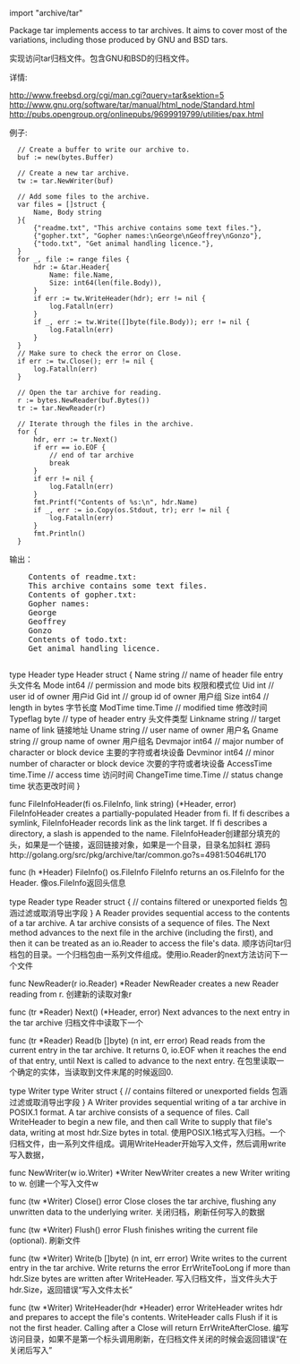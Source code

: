import "archive/tar"

Package tar implements access to tar archives. It aims to cover most of the variations, including those produced by GNU and BSD tars.

实现访问tar归档文件。包含GNU和BSD的归档文件。
  
详情:

<http://www.freebsd.org/cgi/man.cgi?query=tar&sektion=5>
<http://www.gnu.org/software/tar/manual/html_node/Standard.html>
<http://pubs.opengroup.org/onlinepubs/9699919799/utilities/pax.html>


  例子:
  
```golang
  // Create a buffer to write our archive to.
  buf := new(bytes.Buffer)

  // Create a new tar archive.
  tw := tar.NewWriter(buf)

  // Add some files to the archive.
  var files = []struct {
      Name, Body string
  }{
      {"readme.txt", "This archive contains some text files."},
      {"gopher.txt", "Gopher names:\nGeorge\nGeoffrey\nGonzo"},
      {"todo.txt", "Get animal handling licence."},
  }
  for _, file := range files {
      hdr := &tar.Header{
          Name: file.Name,
          Size: int64(len(file.Body)),
      }
      if err := tw.WriteHeader(hdr); err != nil {
          log.Fatalln(err)
      }
      if _, err := tw.Write([]byte(file.Body)); err != nil {
          log.Fatalln(err)
      }
  }
  // Make sure to check the error on Close.
  if err := tw.Close(); err != nil {
      log.Fatalln(err)
  }

  // Open the tar archive for reading.
  r := bytes.NewReader(buf.Bytes())
  tr := tar.NewReader(r)

  // Iterate through the files in the archive.
  for {
      hdr, err := tr.Next()
      if err == io.EOF {
          // end of tar archive
          break
      }
      if err != nil {
          log.Fatalln(err)
      }
      fmt.Printf("Contents of %s:\n", hdr.Name)
      if _, err := io.Copy(os.Stdout, tr); err != nil {
          log.Fatalln(err)
      }
      fmt.Println()
  }
```
  输出：
  <pre>
    Contents of readme.txt:
    This archive contains some text files.
    Contents of gopher.txt:
    Gopher names:
    George
    Geoffrey
    Gonzo
    Contents of todo.txt:
    Get animal handling licence.
  </pre>



type Header
  type Header struct {
          Name       string    // name of header file entry 头文件名
          Mode       int64     // permission and mode bits 权限和模式位
          Uid        int       // user id of owner 用户id
          Gid        int       // group id of owner 用户组
          Size       int64     // length in bytes 字节长度
          ModTime    time.Time // modified time 修改时间
          Typeflag   byte      // type of header entry 头文件类型
          Linkname   string    // target name of link 链接地址
          Uname      string    // user name of owner 用户名
          Gname      string    // group name of owner 用户组名
          Devmajor   int64     // major number of character or block device 主要的字符或者块设备
          Devminor   int64     // minor number of character or block device 次要的字符或者块设备
          AccessTime time.Time // access time 访问时间
          ChangeTime time.Time // status change time 状态更改时间
  }

func FileInfoHeader(fi os.FileInfo, link string) (*Header, error)
    FileInfoHeader creates a partially-populated Header from fi. If fi describes a symlink, FileInfoHeader records link as the link target. If fi describes a directory, a slash is appended to the name.
    FileInfoHeader创建部分填充的头，如果是一个链接，返回链接对象，如果是一个目录，目录名加斜杠
    源码http://golang.org/src/pkg/archive/tar/common.go?s=4981:5046#L170
    
func (h *Header) FileInfo() os.FileInfo
  FileInfo returns an os.FileInfo for the Header.
  像os.FileInfo返回头信息



type Reader
  type Reader struct {
          // contains filtered or unexported fields 包涵过滤或取消导出字段
  }
  A Reader provides sequential access to the contents of a tar archive. A tar archive consists of a sequence of files. The Next method advances to the next file in the archive (including the first), and then it can be treated as an io.Reader to access the file's data.
  顺序访问tar归档包的目录。一个归档包由一系列文件组成。使用io.Reader的next方法访问下一个文件
  
func NewReader(r io.Reader) *Reader
  NewReader creates a new Reader reading from r.
  创建新的读取对象r

func (tr *Reader) Next() (*Header, error)
  Next advances to the next entry in the tar archive
  归档文件中读取下一个
  
func (tr *Reader) Read(b []byte) (n int, err error)
  Read reads from the current entry in the tar archive. It returns 0, io.EOF when it reaches the end of that entry, until Next is called to advance to the next entry.
  在包里读取一个确定的实体，当读取到文件末尾的时候返回0.
    
type Writer
  type Writer struct {
        // contains filtered or unexported fields 包涵过滤或取消导出字段
  }
  A Writer provides sequential writing of a tar archive in POSIX.1 format. A tar archive consists of a sequence of files. Call WriteHeader to begin a new file, and then call Write to supply that file's data, writing at most hdr.Size bytes in total.
  使用POSIX.1格式写入归档。一个归档文件，由一系列文件组成。调用WriteHeader开始写入文件，然后调用write写入数据，
  
func NewWriter(w io.Writer) *Writer
  NewWriter creates a new Writer writing to w.
  创建一个写入文件w
  
func (tw *Writer) Close() error
  Close closes the tar archive, flushing any unwritten data to the underlying writer.
  关闭归档，刷新任何写入的数据

func (tw *Writer) Flush() error
  Flush finishes writing the current file (optional).
  刷新文件
  
func (tw *Writer) Write(b []byte) (n int, err error)
  Write writes to the current entry in the tar archive. Write returns the error ErrWriteTooLong if more than hdr.Size bytes are written after WriteHeader.
  写入归档文件，当文件头大于hdr.Size，返回错误“写入文件太长”

func (tw *Writer) WriteHeader(hdr *Header) error
  WriteHeader writes hdr and prepares to accept the file's contents. WriteHeader calls Flush if it is not the first header. Calling after a Close will return ErrWriteAfterClose.
  编写访问目录，如果不是第一个标头调用刷新，在归档文件关闭的时候会返回错误“在关闭后写入”
